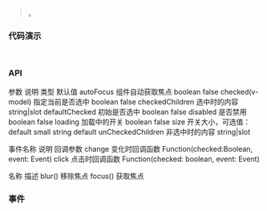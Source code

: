 #   

>  。


###  代码演示

```
 
```

### API
参数	说明	类型	默认值
autoFocus	组件自动获取焦点	boolean	false
checked(v-model)	指定当前是否选中	boolean	false
checkedChildren	选中时的内容	string|slot	
defaultChecked	初始是否选中	boolean	false
disabled	是否禁用	boolean	false
loading	加载中的开关	boolean	false
size	开关大小，可选值：default small	string	default
unCheckedChildren	非选中时的内容	string|slot	


事件名称	说明	回调参数
change	变化时回调函数	Function(checked:Boolean, event: Event)
click	点击时回调函数	Function(checked: boolean, event: Event)


名称	描述
blur()	移除焦点
focus()	获取焦点



 


### 事件

 

